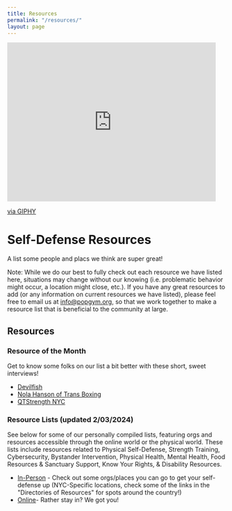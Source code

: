 ```yaml
---
title: Resources
permalink: "/resources/"
layout: page
---
```


<iframe src="https://giphy.com/embed/ardUtH5FlenO8" width="480" height="366" frameBorder="0" class="giphy-embed" allowFullScreen></iframe><p><a href="https://giphy.com/gifs/pokemon-laugh-haha-ardUtH5FlenO8">via GIPHY</a></p>
            
# Self-Defense Resources

A list some people and placs we think are super great!

Note: While we do our best to fully check out each resource we have listed here, situations may change without our knowing (i.e. problematic behavior might occur, a location might close, etc.). If you have any great resources to add (or any information on current resources we have listed), please feel free to email us at info@popgym.org, so that we work together to make a resource list that is beneficial to the community at large.


## Resources


### Resource of the Month

Get to know some folks on our list a bit better with these short, sweet interviews!
 * [Devilfish](/resmonth/devilfish-may-2019.md)
 * [Nola Hanson of Trans Boxing](/resmonth/nola-hanson-trans-boxing-august-2019.md)
 * [QTStrength NYC](/resmonth/qtstrength-interview-september-2019.md)

### Resource Lists (updated 2/03/2024)

See below for some of our personally compiled lists, featuring orgs and resources accessible through the online world or the physical world. These lists include resources related to Physical Self-Defense, Strength Training, Cybersecurity, Bystander Intervention, Physical Health, Mental Health, Food Resources & Sanctuary Support, Know Your Rights, & Disability Resources.

* [In-Person](resources/irl-self-defense-resource.md) - Check out some orgs/places you can go to get your self-defense up (NYC-Specific locations, check some of the links in the "Directories of Resources" for spots around the country!)
* [Online](resources/online-self-defense-resource.md)- Rather stay in? We got you! 


